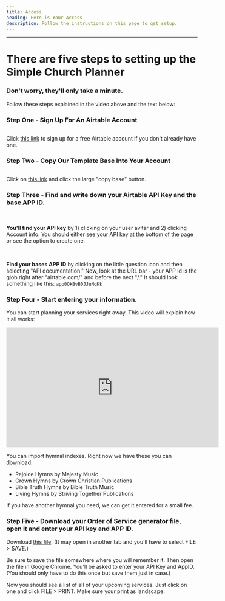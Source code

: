 ```yaml
---
title: Access
heading: Here is Your Access
description: Follow the instructions on this page to get setup.
---
```

<hr>

# There are five steps to setting up the Simple Church Planner
### Don't worry, they'll only take a minute.

Follow these steps explained in the video above and the text below:

### Step One - Sign Up For An Airtable Account

<img src="{{ site.url }}/images/steps/1signup.png" alt="" class="center">

Click [this link](https://airtable.com/invite/r/MW9nJ7HK) to sign up for a free Airtable account if you don't already have one. 

### Step Two - Copy Our Template Base Into Your Account

<img src="{{ site.url }}/images/steps/9copybase.png" alt="" class="center">

Click on [this link](https://airtable.com/shreXBDXQHJCMOHuM) and click the large "copy base" button.

### Step Three - Find and write down your Airtable API Key and the base APP ID.

<img src="{{ site.url }}/images/steps/2clickicon.png" alt="" class="stack">
<img src="{{ site.url }}/images/steps/3account.png" alt="" class="stack">
<img src="{{ site.url }}/images/steps/4apikey.png" alt="" class="stack">

**You'll find your API key** by 1) clicking on your user avitar and  2) clicking Account info.  You should either see your API key at the bottom of the page or see the option to create one.



<img src="{{ site.url }}/images/steps/5help.png" alt="" class="stack">
<img src="{{ site.url }}/images/steps/6apidocs.png" alt="" class="stack">
<img src="{{ site.url }}/images/steps/7service_planner.png" alt="" class="stack">
<img src="{{ site.url }}/images/steps/8appid.png" alt="" class="center">

**Find your bases APP ID** by clicking on the little question icon and then selecting "API documentation."  Now, look at the URL bar - your APP Id is the glob right after "airtable.com/" and before the next "/."  It should look something like this: `app0OkBvB0JJuNqKk`


### Step Four - Start entering your information.

You can start planning your services right away.  This video will explain how it all works:

<iframe width="560" height="315" src="https://www.youtube.com/embed/0rpoDfKNWcQ" frameborder="0" allowfullscreen></iframe>

You can import hymnal indexes.  Right now we have these you can download:

* Rejoice Hymns by Majesty Music
* Crown Hymns by Crown Christian Publications
* Bible Truth Hymns by Bible Truth Music
* Living Hymns by Striving Together Publications

If you have another hymnal you need, we can get it entered for a small fee.

### Step Five - Download your Order of Service generator file, open it and enter your API key and APP ID.

Download [this file](#). (It may open in another tab and you'll have to select FILE > SAVE.) 

Be sure to save the file somewhere where you will remember it.  Then open the file in Google Chrome.  You'll be asked to enter your API Key and AppID.  (You should only have to do this once but save them just in case.)  

Now you should see a list of all of your upcoming services.  Just click on one and click FILE > PRINT.  Make sure your print as landscape.
